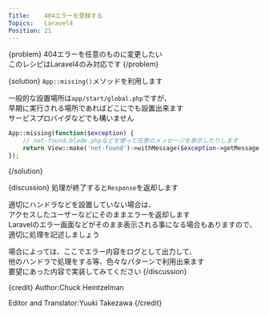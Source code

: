 ```yaml
---
Title:    404エラーを登録する
Topics:   Laravel4
Position: 21
---
```


{problem}
404エラーを任意のものに変更したい  
このレシピはLaravel4のみ対応です
{/problem}

{solution}
`App::missing()`メソッドを利用します

一般的な設置場所は`app/start/global.php`ですが、  
早期に実行される場所であればどこにでも設置出来ます  
サービスプロバイダなどでも構いません

```php
App::missing(function($exception) {
    // not-found.blade.phpなどを使って任意のメッセージを表示したりします
    return View::make('not-found')->withMessage($exception->getMessage());
});
```
{/solution}

{discussion}
処理が終了すると`Response`を返却します

適切にハンドラなどを設置していない場合は、  
アクセスしたユーザーなどにそのままエラーを返却します  
Laravelのエラー画面などがそのまま表示される事になる場合もありますので、  
適切に処理を記述しましょう

場合によっては、ここでエラー内容をログとして出力して、  
他のハンドラで処理をする等、色々なパターンで利用出来ます  
要望にあった内容で実装してみてください
{/discussion}

{credit}
Author:Chuck Heintzelman

Editor and Translator:Yuuki Takezawa
{/credit}
